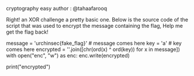 cryptography easy author : @tahaafarooq

Right! an XOR challenge a pretty basic one. Below is the source code of the script that was used to encrypt the message containing the flag, Help me get the flag back!

message = 'urchinsec{fake_flag}' # message comes here
key = 'a' # key comes here
encrypted = ''.join([chr(ord(x) ^ ord(key)) for x in message])
with open("enc", "w") as enc:
    enc.write(encrypted)

print("encrypted")
